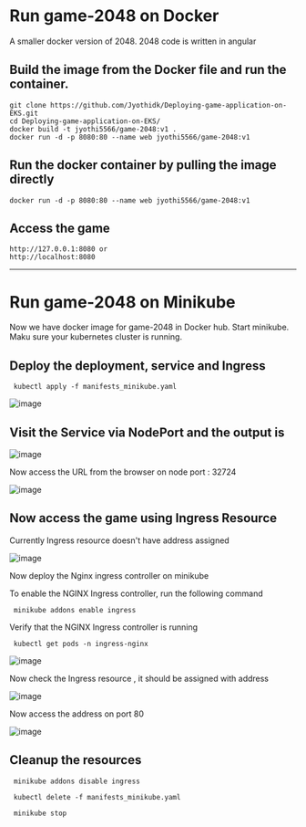 # Run game-2048 on Docker

A smaller docker version of 2048. 
2048 code is written in angular

## Build the image from the Docker file and run the container.

 ```
 git clone https://github.com/Jyothidk/Deploying-game-application-on-EKS.git
 cd Deploying-game-application-on-EKS/
 docker build -t jyothi5566/game-2048:v1 .
 docker run -d -p 8080:80 --name web jyothi5566/game-2048:v1
```

## Run the docker container by pulling the image directly

```
docker run -d -p 8080:80 --name web jyothi5566/game-2048:v1
```
 
## Access the game

    http://127.0.0.1:8080 or 
    http://localhost:8080
    
------------------------------------------------------------------------------------------
# Run game-2048 on Minikube

Now we have docker image for game-2048 in Docker hub. 
Start minikube. Maku sure your kubernetes cluster is running.
    
## Deploy the deployment, service and Ingress 

```
 kubectl apply -f manifests_minikube.yaml
```
![image](https://github.com/Jyothidk/Deploying-game-application-on-EKS/assets/127189060/b3ea3d9f-ff77-4be4-b3b9-58705e84bd1d)

## Visit the Service via NodePort and the output is

![image](https://github.com/Jyothidk/Deploying-game-application-on-EKS/assets/127189060/41e36917-d4ad-42e8-b6d1-a5583da73529)

Now access the URL from the browser on node port : 32724

![image](https://github.com/Jyothidk/Deploying-game-application-on-EKS/assets/127189060/d8fc84a3-bb02-4194-98e8-9c276ae6a210)


## Now access the game using Ingress Resource

Currently Ingress resource doesn't have address assigned

![image](https://github.com/Jyothidk/Deploying-game-application-on-EKS/assets/127189060/672c6567-9b49-4aad-9b66-570dc6aa8c8c)

Now deploy the Nginx ingress controller on minikube

To enable the NGINX Ingress controller, run the following command

```
 minikube addons enable ingress
```
Verify that the NGINX Ingress controller is running

```
 kubectl get pods -n ingress-nginx
```

![image](https://github.com/Jyothidk/Deploying-game-application-on-EKS/assets/127189060/4c9392e8-c4f2-4462-8002-bc74ccb6509e)

Now check the Ingress resource , it should be assigned with address

![image](https://github.com/Jyothidk/Deploying-game-application-on-EKS/assets/127189060/07f788f1-10a4-4c13-b396-726a6979c10b)

Now access the address on port 80

![image](https://github.com/Jyothidk/Deploying-game-application-on-EKS/assets/127189060/9f88e76f-8dec-406e-bb71-62c44d689b2b)

## Cleanup the resources

```
 minikube addons disable ingress
```
```
 kubectl delete -f manifests_minikube.yaml
```
```
 minikube stop
```

